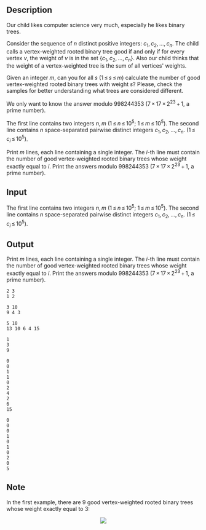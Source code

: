 ## Description

<div><p>Our child likes computer science very much, especially he likes binary trees.</p><p>Consider the sequence of <span class="tex-span"><i>n</i></span> distinct positive integers: <span class="tex-span"><i>c</i><sub class="lower-index">1</sub>, <i>c</i><sub class="lower-index">2</sub>, ..., <i>c</i><sub class="lower-index"><i>n</i></sub></span>. The child calls a vertex-weighted rooted binary tree <span class="tex-font-style-it">good</span> if and only if for every vertex <span class="tex-span"><i>v</i></span>, the weight of <span class="tex-span"><i>v</i></span> is in the set <span class="tex-span">{<i>c</i><sub class="lower-index">1</sub>, <i>c</i><sub class="lower-index">2</sub>, ..., <i>c</i><sub class="lower-index"><i>n</i></sub>}</span>. Also our child thinks that the <span class="tex-font-style-it">weight</span> of a vertex-weighted tree is the sum of all vertices' weights.</p><p>Given an integer <span class="tex-span"><i>m</i></span>, can you for all <span class="tex-span"><i>s</i></span> <span class="tex-span">(1 ≤ <i>s</i> ≤ <i>m</i>)</span> calculate the number of good vertex-weighted rooted binary trees with weight <span class="tex-span"><i>s</i></span>? Please, check the samples for better understanding what trees are considered different.</p><p>We only want to know the answer modulo <span class="tex-span">998244353</span> (<span class="tex-span">7 × 17 × 2<sup class="upper-index">23</sup> + 1</span>, a prime number).</p></div><div class="input-specification"><p>The first line contains two integers <span class="tex-span"><i>n</i>, <i>m</i></span> <span class="tex-span">(1 ≤ <i>n</i> ≤ 10<sup class="upper-index">5</sup>;&nbsp;1 ≤ <i>m</i> ≤ 10<sup class="upper-index">5</sup>)</span>. The second line contains <span class="tex-span"><i>n</i></span> space-separated pairwise distinct integers <span class="tex-span"><i>c</i><sub class="lower-index">1</sub>, <i>c</i><sub class="lower-index">2</sub>, ..., <i>c</i><sub class="lower-index"><i>n</i></sub></span>. <span class="tex-span">(1 ≤ <i>c</i><sub class="lower-index"><i>i</i></sub> ≤ 10<sup class="upper-index">5</sup>)</span>.</p></div><div class="output-specification"><p>Print <span class="tex-span"><i>m</i></span> lines, each line containing a single integer. The <span class="tex-span"><i>i</i></span>-th line must contain the number of good vertex-weighted rooted binary trees whose weight exactly equal to <span class="tex-span"><i>i</i></span>. Print the answers modulo <span class="tex-span">998244353</span> (<span class="tex-span">7 × 17 × 2<sup class="upper-index">23</sup> + 1</span>, a prime number).</p></div>

## Input

<p>The first line contains two integers <span class="tex-span"><i>n</i>, <i>m</i></span> <span class="tex-span">(1 ≤ <i>n</i> ≤ 10<sup class="upper-index">5</sup>;&nbsp;1 ≤ <i>m</i> ≤ 10<sup class="upper-index">5</sup>)</span>. The second line contains <span class="tex-span"><i>n</i></span> space-separated pairwise distinct integers <span class="tex-span"><i>c</i><sub class="lower-index">1</sub>, <i>c</i><sub class="lower-index">2</sub>, ..., <i>c</i><sub class="lower-index"><i>n</i></sub></span>. <span class="tex-span">(1 ≤ <i>c</i><sub class="lower-index"><i>i</i></sub> ≤ 10<sup class="upper-index">5</sup>)</span>.</p>

## Output

<p>Print <span class="tex-span"><i>m</i></span> lines, each line containing a single integer. The <span class="tex-span"><i>i</i></span>-th line must contain the number of good vertex-weighted rooted binary trees whose weight exactly equal to <span class="tex-span"><i>i</i></span>. Print the answers modulo <span class="tex-span">998244353</span> (<span class="tex-span">7 × 17 × 2<sup class="upper-index">23</sup> + 1</span>, a prime number).</p>





```input1
2 3
1 2

```




```input2
3 10
9 4 3

```




```input3
5 10
13 10 6 4 15

```




```output1
1
3
9

```




```output2
0
0
1
1
0
2
4
2
6
15

```




```output3
0
0
0
1
0
1
0
2
0
5

```



## Note

<p>In the first example, there are <span class="tex-span">9</span> good vertex-weighted rooted binary trees whose weight exactly equal to <span class="tex-span">3</span>:</p><center> <img class="tex-graphics" src="file://hLnnJIk7.png" style="max-width: 100.0%;max-height: 100.0%;"> </center>
